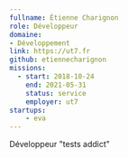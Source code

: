 ```yaml
---
fullname: Étienne Charignon
role: Développeur
domaine: 
- Développement
link: https://ut7.fr
github: etiennecharignon
missions:
  - start: 2018-10-24
    end: 2021-05-31
    status: service
    employer: ut7
startups:
    - eva
---
```


Développeur "tests addict"
